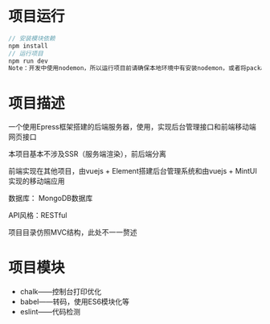 # 项目运行

```javascript
// 安装模块依赖
npm install
// 运行项目
npm run dev
Note：开发中使用nodemon，所以运行项目前请确保本地环境中有安装nodemon，或者将package.json的nodemon修改为node也可以运行
```

# 项目描述

一个使用Epress框架搭建的后端服务器，使用，实现后台管理接口和前端移动端网页接口

本项目基本不涉及SSR（服务端渲染），前后端分离

前端实现在其他项目，由vuejs + Element搭建后台管理系统和由vuejs + MintUI实现的移动端应用

数据库： MongoDB数据库

API风格：RESTful

项目目录仿照MVC结构，此处不一一赘述

# 项目模块

- chalk——控制台打印优化
- babel——转码，使用ES6模块化等
- eslint——代码检测



















